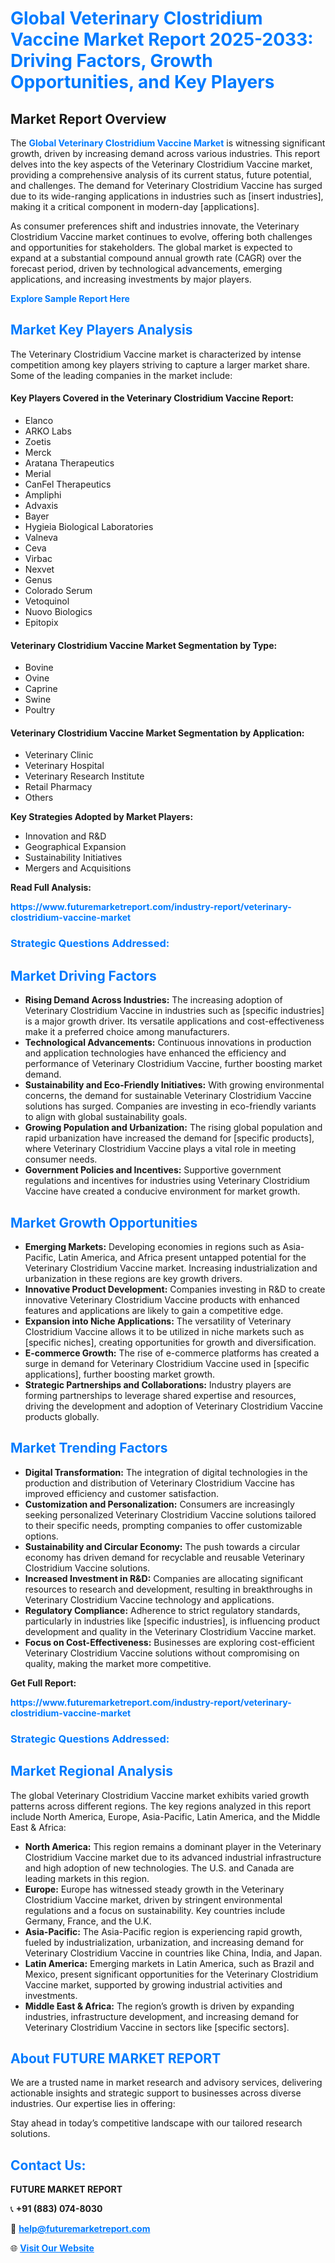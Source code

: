 <h1 style="color: #007BFF;">Global Veterinary Clostridium Vaccine Market Report 2025-2033: Driving Factors, Growth Opportunities, and Key Players</h1>

<section id="overview">
<h2>Market Report Overview</h2>
<p>The <a href="https://www.futuremarketreport.com/industry-report/veterinary-clostridium-vaccine-market" style="color: #007BFF; text-decoration: none;"><strong>Global Veterinary Clostridium Vaccine Market</strong></a> is witnessing significant growth, driven by increasing demand across various industries. This report delves into the key aspects of the Veterinary Clostridium Vaccine market, providing a comprehensive analysis of its current status, future potential, and challenges. The demand for Veterinary Clostridium Vaccine has surged due to its wide-ranging applications in industries such as [insert industries], making it a critical component in modern-day [applications].</p>
<p>As consumer preferences shift and industries innovate, the Veterinary Clostridium Vaccine market continues to evolve, offering both challenges and opportunities for stakeholders. The global market is expected to expand at a substantial compound annual growth rate (CAGR) over the forecast period, driven by technological advancements, emerging applications, and increasing investments by major players.</p>
</section>

<section id="overview">
<p><a href="https://www.futuremarketreport.com/request-sample/reportId=82771" style="color: #007BFF; text-decoration: none;"><strong>Explore Sample Report Here</strong></a></p>
</section>

<section id="key-players">
<h2 style="color: #007BFF;">Market Key Players Analysis</h2>
<p>The Veterinary Clostridium Vaccine market is characterized by intense competition among key players striving to capture a larger market share. Some of the leading companies in the market include:</p>
<h4>Key Players Covered in the Veterinary Clostridium Vaccine Report:</h4>
<ul><li>Elanco</li><li>ARKO Labs</li><li>Zoetis</li><li>Merck</li><li>Aratana Therapeutics</li><li>Merial</li><li>CanFel Therapeutics</li><li>Ampliphi</li><li>Advaxis</li><li>Bayer</li><li>Hygieia Biological Laboratories</li><li>Valneva</li><li>Ceva</li><li>Virbac</li><li>Nexvet</li><li>Genus</li><li>Colorado Serum</li><li>Vetoquinol</li><li>Nuovo Biologics</li><li>Epitopix</li></ul>
<h4>Veterinary Clostridium Vaccine Market Segmentation by Type:</h4>
<ul><li>Bovine</li><li>Ovine</li><li>Caprine</li><li>Swine</li><li>Poultry</li></ul>

<h4>Veterinary Clostridium Vaccine Market Segmentation by Application:</h4>
<ul><li>Veterinary Clinic</li><li>Veterinary Hospital</li><li>Veterinary Research Institute</li><li>Retail Pharmacy</li><li>Others</li></ul>
<p><strong>Key Strategies Adopted by Market Players:</strong></p>
<ul>
<li>Innovation and R&D</li>
<li>Geographical Expansion</li>
<li>Sustainability Initiatives</li>
<li>Mergers and Acquisitions</li>
</ul>
</section>

<section>
<p><strong>Read Full Analysis: </strong></p><a href="https://www.futuremarketreport.com/industry-report/veterinary-clostridium-vaccine-market" style="color: #007BFF; text-decoration: none;"><strong>https://www.futuremarketreport.com/industry-report/veterinary-clostridium-vaccine-market</strong></a>
<h3 style="color: #007BFF;">Strategic Questions Addressed:</h3>
</section>

<section id="driving-factors">
<h2 style="color: #007BFF;">Market Driving Factors</h2>
<ul>
<li><strong>Rising Demand Across Industries:</strong> The increasing adoption of Veterinary Clostridium Vaccine in industries such as [specific industries] is a major growth driver. Its versatile applications and cost-effectiveness make it a preferred choice among manufacturers.</li>
<li><strong>Technological Advancements:</strong> Continuous innovations in production and application technologies have enhanced the efficiency and performance of Veterinary Clostridium Vaccine, further boosting market demand.</li>
<li><strong>Sustainability and Eco-Friendly Initiatives:</strong> With growing environmental concerns, the demand for sustainable Veterinary Clostridium Vaccine solutions has surged. Companies are investing in eco-friendly variants to align with global sustainability goals.</li>
<li><strong>Growing Population and Urbanization:</strong> The rising global population and rapid urbanization have increased the demand for [specific products], where Veterinary Clostridium Vaccine plays a vital role in meeting consumer needs.</li>
<li><strong>Government Policies and Incentives:</strong> Supportive government regulations and incentives for industries using Veterinary Clostridium Vaccine have created a conducive environment for market growth.</li>
</ul>
</section>

<section id="growth-opportunities">
<h2 style="color: #007BFF;">Market Growth Opportunities</h2>
<ul>
<li><strong>Emerging Markets:</strong> Developing economies in regions such as Asia-Pacific, Latin America, and Africa present untapped potential for the Veterinary Clostridium Vaccine market. Increasing industrialization and urbanization in these regions are key growth drivers.</li>
<li><strong>Innovative Product Development:</strong> Companies investing in R&D to create innovative Veterinary Clostridium Vaccine products with enhanced features and applications are likely to gain a competitive edge.</li>
<li><strong>Expansion into Niche Applications:</strong> The versatility of Veterinary Clostridium Vaccine allows it to be utilized in niche markets such as [specific niches], creating opportunities for growth and diversification.</li>
<li><strong>E-commerce Growth:</strong> The rise of e-commerce platforms has created a surge in demand for Veterinary Clostridium Vaccine used in [specific applications], further boosting market growth.</li>
<li><strong>Strategic Partnerships and Collaborations:</strong> Industry players are forming partnerships to leverage shared expertise and resources, driving the development and adoption of Veterinary Clostridium Vaccine products globally.</li>
</ul>
</section>

<section id="trending-factors">
<h2 style="color: #007BFF;">Market Trending Factors</h2>
<ul>
<li><strong>Digital Transformation:</strong> The integration of digital technologies in the production and distribution of Veterinary Clostridium Vaccine has improved efficiency and customer satisfaction.</li>
<li><strong>Customization and Personalization:</strong> Consumers are increasingly seeking personalized Veterinary Clostridium Vaccine solutions tailored to their specific needs, prompting companies to offer customizable options.</li>
<li><strong>Sustainability and Circular Economy:</strong> The push towards a circular economy has driven demand for recyclable and reusable Veterinary Clostridium Vaccine solutions.</li>
<li><strong>Increased Investment in R&D:</strong> Companies are allocating significant resources to research and development, resulting in breakthroughs in Veterinary Clostridium Vaccine technology and applications.</li>
<li><strong>Regulatory Compliance:</strong> Adherence to strict regulatory standards, particularly in industries like [specific industries], is influencing product development and quality in the Veterinary Clostridium Vaccine market.</li>
<li><strong>Focus on Cost-Effectiveness:</strong> Businesses are exploring cost-efficient Veterinary Clostridium Vaccine solutions without compromising on quality, making the market more competitive.</li>
</ul>
</section>

<section>
<p><strong>Get Full Report: </strong></p><a href="https://www.futuremarketreport.com/industry-report/veterinary-clostridium-vaccine-market" style="color: #007BFF; text-decoration: none;"><strong>https://www.futuremarketreport.com/industry-report/veterinary-clostridium-vaccine-market</strong></a>
<h3 style="color: #007BFF;">Strategic Questions Addressed:</h3>
</section>


<section id="regional-analysis">
<h2 style="color: #007BFF;">Market Regional Analysis</h2>
<p>The global Veterinary Clostridium Vaccine market exhibits varied growth patterns across different regions. The key regions analyzed in this report include North America, Europe, Asia-Pacific, Latin America, and the Middle East & Africa:</p>
<ul>
<li><strong>North America:</strong> This region remains a dominant player in the Veterinary Clostridium Vaccine market due to its advanced industrial infrastructure and high adoption of new technologies. The U.S. and Canada are leading markets in this region.</li>
<li><strong>Europe:</strong> Europe has witnessed steady growth in the Veterinary Clostridium Vaccine market, driven by stringent environmental regulations and a focus on sustainability. Key countries include Germany, France, and the U.K.</li>
<li><strong>Asia-Pacific:</strong> The Asia-Pacific region is experiencing rapid growth, fueled by industrialization, urbanization, and increasing demand for Veterinary Clostridium Vaccine in countries like China, India, and Japan.</li>
<li><strong>Latin America:</strong> Emerging markets in Latin America, such as Brazil and Mexico, present significant opportunities for the Veterinary Clostridium Vaccine market, supported by growing industrial activities and investments.</li>
<li><strong>Middle East & Africa:</strong> The region’s growth is driven by expanding industries, infrastructure development, and increasing demand for Veterinary Clostridium Vaccine in sectors like [specific sectors].</li>
</ul>
</section>

<footer>
<h2 style="color: #007BFF;">About FUTURE MARKET REPORT</h2>
<p>We are a trusted name in market research and advisory services, delivering actionable insights and strategic support to businesses across diverse industries. Our expertise lies in offering:</p>

<p>Stay ahead in today’s competitive landscape with our tailored research solutions.</p>

<h2 style="color: #007BFF;">Contact Us:</h2>
<p><strong>FUTURE MARKET REPORT</strong></p>
<p>📞 <strong>+91 (883) 074-8030</strong></p>
<p>📧 <strong><a href="mailto:help@futuremarketreport.com" style="color: #007BFF;">help@futuremarketreport.com</a></strong></p>
<p>🌐 <strong><a href="https://www.futuremarketreport.com/" style="color: #007BFF;">Visit Our Website</a></strong></p>
</footer>